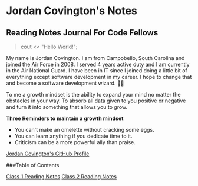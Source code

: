 # Jordan Covington's Notes
## Reading Notes Journal For Code Fellows


>cout << "Hello World!";


My name is Jordan Covington. I am from Campobello, South Carolina and joined the Air Force in 2008.  I served 4 years active duty and I am currently in the Air National Guard. I have been in IT since I joined doing a little bit of everything except software development in my career. I hope to change that and become a software development wizard. 🧙‍♂️

To me a growth mindset is the ability to expand your mind no matter the obstacles in your way. To absorb all data given to you positive or negative and turn it into something that allows you to grow.

**Three Reminders to maintain a growth mindset**

- You can't make an omelette without cracking some eggs. 
- You can learn anything if you dedicate time to it.
- Criticism can be a more powerful ally than praise.

[Jordan Covington's GitHub Profile](https://github.com/JMCov)

###Table of Contents

[Class 1 Reading Notes](https://jmcov.github.io/reading-notes/class1)
[Class 2 Reading Notes](https://jmcov.github.io/reading-notes/class2)
